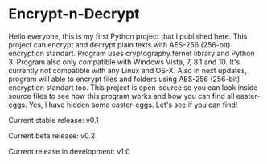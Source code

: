 # Encrypt-n-Decrypt

Hello everyone, this is my first Python project that I published here. This project can encrypt and decrypt plain texts with AES-256 (256-bit) encryption standart. Program uses cryptography.fernet library and Python 3. Program also only compatible with Windows Vista, 7, 8.1 and 10. It's currently not compatible with any Linux and OS-X. Also in next updates, program will able to encrypt files and folders using AES-256 (256-bit) encryption standart too. This project is open-source so you can look inside source files to see how this program works and how you can find all easter-eggs. Yes, I have hidden some easter-eggs. Let's see if you can find!

Current stable release: v0.1

Current beta release: v0.2

Current release in development: v1.0

